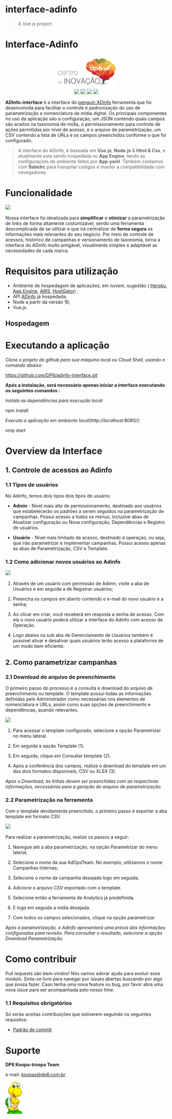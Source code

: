 # interface-adinfo

> A Vue.js project

# Interface-Adinfo

<div align="center"> <img src="https://raw.githubusercontent.com/DP6/templates-centro-de-inovacoes/main/public/images/centro_de_inovacao_dp6.png" height="100px" /> </div> <div align="center"> <img src="https://img.shields.io/codacy/grade/6276f660577e41e0a7b7e4605c4f0434"> <img src="https://img.shields.io/codacy/coverage/6276f660577e41e0a7b7e4605c4f0434"> <img src="https://img.shields.io/github/issues/DP6/penguin-adinfo"> <img src="https://img.shields.io/github/license/DP6/penguin-adinfo"> </div>

  **ADInfo-interface** é a interface do [penguin ADinfo](https://github.com/DP6/adinfo-interface) ferramenta que foi desenvolvida para facilitar o controle e padronização do uso de parametrização e nomenclatura de mídia digital. Os principais componentes no uso da aplicação são a configuração, um JSON contendo quais campos são aceitos na taxonomia de mídia, o permissionamento para controle de ações permitidas por nível de acesso, e o arquivo de parametrização, um CSV contendo a lista de URLs e os campos preenchidos conforme o que foi configurado.

> A interface do ADinfo, é baseada em **Vue.js**, **Node.js** & **Html & Css**, e atualmente esta sendo hospedada no **App Engine**, tendo as configurações de ambiente feitas por **App.yaml**. Também contamos com **Babelrc** para transpilar códigos e manter a compatibilidade com navegadores.

# Funcionalidade

![](https://lh4.googleusercontent.com/HMY0_gjwrD_ysy5o73A76X_FlpaVyVVyIguCZdmgk4DJ_15dLs4_yilPItgmn-6iUETTSEzTZl4Fn3GzOs3K_5IBM7bUEd1wlNmgnAs8PE-uYrBgnVlta55-TNQW_c0XUP9YjuCSzsJTBDi-C2PBiSw)

 Nossa interface foi idealizada para **simplificar** e **otimizar** a parametrização de links de forma altamente costumizável, sendo uma ferramenta descomplicada de se utilizar e que irá centralizar de **forma segura** as informações mais relevantes do seu negócio.
Por meio de controle de acessos, histórico de campanhas e versionamento de taxonomia, torna a interface do ADinfo muito amigável, visualmente simples e adaptável as necessidades de cada marca.

# Requisitos para utilização

- Ambiente de hospedagem de aplicações, em nuvem, sugestão ( [Heroku](https://www.heroku.com/), [App Engine](https://cloud.google.com/appengine?utm_source=google&utm_medium=cpc&utm_campaign=latam-BR-all-pt-dr-SKWS-all-all-trial-e-dr-1011454-LUAC0008679&utm_content=text-ad-none-any-DEV_c-CRE_429626774325-ADGP_Hybrid%20%7C%20SKWS%20-%20EXA%20%7C%20Txt%20~%20Compute_App-Engine-KWID_43700040369789872-kwd-359982465286&utm_term=KW_app%20engine-ST_App%20Engine&gclid=Cj0KCQjw3eeXBhD7ARIsAHjssr_cyDm7Ya38V6I8-BcE6voMScPtjvVzlNVGBA6ojNy62oGmesxhBmIaAjHpEALw_wcB&gclsrc=aw.ds), [AWS](https://aws.amazon.com/pt/free/?all-free-tier.sort-by=item.additionalFields.SortRank&all-free-tier.sort-order=asc&awsf.Free%20Tier%20Types=*all&awsf.Free%20Tier%20Categories=categories#compute&trk=b6664494-006e-43c0-8c10-90b5933786ac&sc_channel=ps&sc_campaign=acquisition&sc_medium=ACQ-P%7CPS-GO%7CNon-Brand%7CDesktop%7CSU%7CCompute%7CSolution%7CBR%7CPT%7CText&s_kwcid=AL!4422!3!589951437530!p!!g!!servi%C3%A7o%20de%20hospedagem&ef_id=Cj0KCQjw3eeXBhD7ARIsAHjssr9WRQ-E-HQzwFNMMxch0__BsklfRKjyQe45XxILOpWR5Kvpr5nLpR8aAkuwEALw_wcB:G:s&s_kwcid=AL!4422!3!589951437530!p!!g!!servi%C3%A7o%20de%20hospedagem), [HostGator](https://www.hostgator.com.br/hospedagem-de-sites-seu-sucesso?gclid=Cj0KCQjw3eeXBhD7ARIsAHjssr9h3DR2TJb2qaPgLohH2Ba__U9d4g6VPuvHGQdpE3iVOnEm_exgLu4aAtJEEALw_wcB)) ;
- API [ADinfo](https://github.com/DP6/penguin-adinfo#instala%C3%A7%C3%A3o) já hospedada;
- Node a partir da versão 16;
- Vue.js.
## Hospedagem



# Executando a aplicação

  

*Clone o projeto do github para sua máquina local ou Cloud Shell, usando o comando abaixo:*

  

https://github.com/DP6/adinfo-interface.git

  

**Após a instalação, será necessário apenas iniciar a interface executando os seguintes comandos :**

  

*Instala as dependências para execução local:*

  

npm install

  

*Executa a aplicação em ambiente local(http://localhost:8080/):*

  

nmp start

# Overview da Interface

## 1. Controle de acessos ao Adinfo

### **1.1 Tipos de usuários**

No Adinfo, temos dois tipos dois tipos de usuário:

  - **Admin** - Nivel mais alto de permissionamento, destinado aos usuários que estabelecerão os padrões a serem seguidos na parametrização de campanhas. Possui acesso a todos os menus, inclusive abas de Atualizar configuração ou Nova configuração, Dependências e Registro de usuários.

- **Usuário** - Nível mais limitado de acesso, destinado à operação, ou seja, que irão parametrizar e implementar campanhas. Possui acesso apenas às abas de Parametrização, CSV e Template.

 ### 1.2 Como adicionar novos usuários ao Adinfo

**![](https://lh4.googleusercontent.com/d5WKB29ZulGuVLJ4K4jixKZltp9bvFqT8WwYLvcBLDFvpxkhDnh4cif3n3YnOVEfMOf2DzeXwjYOPLvT4HDy3qM3pKq4gK78VN2Qhy8_Yydcq0fe2PiKGOfWhiVP_za0IiuLMtlZOcKpqCKfjybljSc)**

1. Através de um usuário com permissão de Adimn, visite a aba de Usuários e em seguida a de Registrar usuários;

2. Preencha os campos em aberto contendo o e-mail do novo usuário e a senha;

3. Ao clicar em criar, você receberá em resposta a senha de acesso. Com ela o novo usuário poderá utilizar a interface do Adinfo com acesso de Operação.

4. Logo abaixo na sub aba de Gerenciamento de Usuários também é possível ativar e desativar quais usuários terão acesso a plataforma de um modo bem eficiente.

  

## 2. Como parametrizar campanhas

### 2.1 **Download do arquivo de preenchimento**

O primeiro passo do processo é a consulta e download do arquivo de preenchimento ou template. O template possui todas as informações definidas pelo Administrador como necessárias nos elementos de nomenclatura e URLs, assim como suas opções de preenchimento e dependências, quando relevantes.

  

![](https://lh4.googleusercontent.com/63IHzxnijB35AAeFEVIf_IIy-JWaod0WR9C8ra7klCww9Vw1SuOEKok50yJxDNo-Siki8lTpSrKIXWSlTjwe77avvap1nL-rCUze9iu4NxKAZaJdpp19-tcVHsZfivh9vO0nACfvDJNlJWPoSWG-nGs)

1. Para acessar o template configurado, selecione a opção Parametrizar no menu lateral.

2. Em seguida a opção Template (1).

3. Em seguida, clique em Consultar template (2).

4. Após a conferência dos campos, realize o download do template em um dos dois formatos disponíveis, CSV ou XLSX (3).

  

*Após o Download, as linhas devem ser preenchidas com as respectivas informações, necessárias para a geração do arquivo de parametrização.*

  

### 2.2 Parametrização na ferramenta

Com o template devidamente preenchido, o primeiro passo é exportar a aba template em formato CSV.

  

![](https://lh4.googleusercontent.com/ZbMQAkBd6a7gciJHZn_iMuqdlA8KkXMBNoQyHC7n757Hnw0s01LtR_oHBKQCfVfa0lDfPUZLthVQ5XLRC7UeumwSQQSBZzBVCQbQb8znKog_4m6oXcyozZK4rNV5kM4nXkWZbQtmG1OwrwLWKDVV_mc)

Para realizar a parametrização, realize os passos a seguir:

  

1. Navegue até a aba parametrização, na opção Parametrizar do menu lateral;

2. Selecione o nome da sua AdOpsTeam. No exemplo, utilizamos o nome Campanhas Internas;

3. Selecione o nome da campanha desejada logo em seguida.

4. Adicione o arquivo CSV exportado com o template.

5. Selecione então a ferramenta de Analytics já predefinida.

6. E logo em seguida a mídia desejada.

  

7. Com todos os campos selecionados, clique na opção parametrizar.

  

*Após a parametrização, o Adinfo apresentará uma prévia das informações configuradas para revisão. Para consultar o resultado, selecione a opção Download Parametrização.*

  

# Como contribuir

Pull requests são bem-vindos! Nós vamos adorar ajuda para evoluir esse modulo. Sinta-se livre para navegar por issues abertas buscando por algo que possa fazer. Caso tenha uma nova feature ou bug, por favor abra uma nova issue para ser acompanhada pelo nosso time.

  

### 1.1 Requisitos obrigatórios

  Só serão aceitas contribuições que estiverem seguindo os seguintes requisitos:

- [Padrão de commit](https://www.conventionalcommits.org/en/v1.0.0/)

# Suporte

**DP6 Koopa-troopa Team**

e-mail: [koopas@dp6.com.br](mailto:koopas@dp6.com.br)

  
 <img src="https://raw.githubusercontent.com/DP6/templates-centro-de-inovacoes/main/public/images/koopa.png" height="100" />